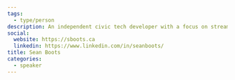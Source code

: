 ```yaml
---
tags:
  - type/person
description: An independent civic tech developer with a focus on streamlining and improving government services.
social:
  website: https://sboots.ca
  linkedin: https://www.linkedin.com/in/seanboots/
title: Sean Boots
categories:
  - speaker
---
```

